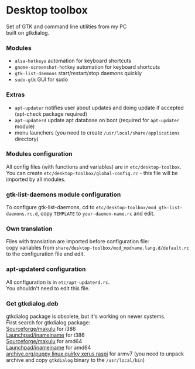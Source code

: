 # Desktop toolbox
Set of GTK and command line utilities from my PC  
built on gtkdialog.

### Modules
* `alsa-hotkeys` automation for keyboard shortcuts
* `gnome-screenshot-hotkey` automation for keyboard shortcuts
* `gtk-list-daemons` start/restart/stop daemons quickly
* `sudo-gtk` GUI for sudo

### Extras
* `apt-updater` notifies user about updates and doing update if accepted (apt-check package required)
* `apt-updaterd` update apt database on boot (required for `apt-updater` module)
* menu launchers (you need to create `/usr/local/share/applications` directory)

### Modules configuration
All config files (with functions and variables) are in `etc/desktop-toolbox`.  
You can create `etc/desktop-toolbox/global-config.rc` - this file will be imported by all modules.

### gtk-list-daemons module configuration
To configure gtk-list-daemons, cd to `etc/desktop-toolbox/mod_gtk-list-daemons.rc.d`, copy `TEMPLATE` to `your-daemon-name.rc` and edit.

### Own translation
Files with translation are imported before configuration file:  
copy variables from `share/desktop-toolbox/mod_modname.lang.d/default.rc` to the configuration file and edit.

### apt-updaterd configuration
All configuration is in `etc/apt-updaterd.rc`.  
You shouldn't need to edit this file.

### Get gtkdialog.deb
gtkdialog package is obsolete, but it's working on newer systems.  
First search for gtkdialog package:  
[Sourceforge/makulu](https://sourceforge.net/projects/makulu/files/repository-u/packages/gtkdialog_0.8.3-1_trusty0_i386.deb/download) for i386  
[Launchpad/inameiname](https://launchpad.net/~inameiname/+archive/ubuntu/stable/+files/gtkdialog_0.8.3-1~trusty0_i386.deb) for i386  
[Sourceforge/makulu](https://sourceforge.net/projects/makulu/files/repository-u/packages/gtkdialog_0.8.3-1_trusty0_amd64.deb/download) for amd64  
[Launchpad/inameiname](https://launchpad.net/~inameiname/+archive/ubuntu/stable/+files/gtkdialog_0.8.3-1~trusty0_amd64.deb) for amd64  
[archive.org/puppy linux quirky xerus raspi](https://archive.org/download/Puppy_Linux_Quirky_Xerus_Raspi/gtkdialog-0.8.4-r514-xerus-armv7.pet) for armv7 (you need to unpack archive and copy `gtkdialog` binary to the `/usr/local/bin`)
